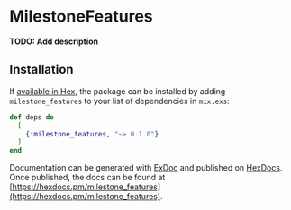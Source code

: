 # MilestoneFeatures

**TODO: Add description**

## Installation

If [available in Hex](https://hex.pm/docs/publish), the package can be installed
by adding `milestone_features` to your list of dependencies in `mix.exs`:

```elixir
def deps do
  [
    {:milestone_features, "~> 0.1.0"}
  ]
end
```

Documentation can be generated with [ExDoc](https://github.com/elixir-lang/ex_doc)
and published on [HexDocs](https://hexdocs.pm). Once published, the docs can
be found at [https://hexdocs.pm/milestone_features](https://hexdocs.pm/milestone_features).

